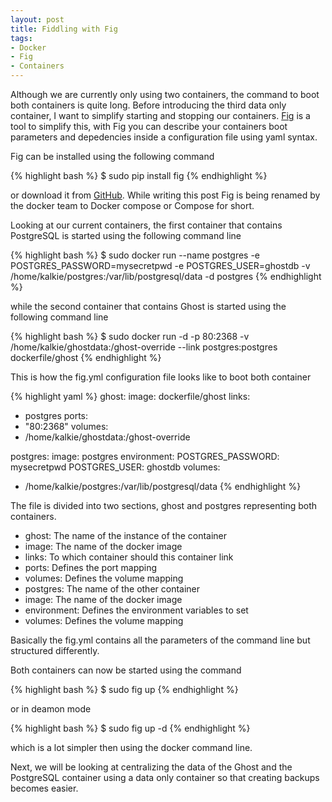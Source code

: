 ```yaml
---
layout: post
title: Fiddling with Fig
tags:
- Docker
- Fig
- Containers
---
```


Although we are currently only using two containers, the command to boot both containers is quite long. Before introducing the third data only container, I want to simplify starting and stopping our containers.
[Fig](http://www.fig.sh/) is a tool to simplify this, with Fig you can describe your containers boot parameters and depedencies inside a configuration file using yaml syntax. 

Fig can be installed using the following command

{% highlight bash %}
$ sudo pip install fig
{% endhighlight %}

or download it from [GitHub](https://github.com/docker/fig/releases/). While writing this post Fig is being renamed by the docker team to Docker compose or Compose for short.

Looking at our current containers, the first container that contains PostgreSQL is started using the following command line

{% highlight bash %}
$ sudo docker run --name postgres -e POSTGRES_PASSWORD=mysecretpwd -e POSTGRES_USER=ghostdb 
  -v /home/kalkie/postgres:/var/lib/postgresql/data -d postgres
{% endhighlight %}

while the second container that contains Ghost is started using the following command line

{% highlight bash %}
$ sudo docker run -d -p 80:2368 -v /home/kalkie/ghostdata:/ghost-override --link postgres:postgres dockerfile/ghost
{% endhighlight %}

This is how the fig.yml configuration file looks like to boot both container

{% highlight yaml %}
ghost:
  image: dockerfile/ghost
  links:
   - postgres
  ports:
   - "80:2368"
  volumes:
   - /home/kalkie/ghostdata:/ghost-override

postgres:
  image: postgres
  environment:
    POSTGRES_PASSWORD: mysecretpwd
    POSTGRES_USER: ghostdb
  volumes:
   - /home/kalkie/postgres:/var/lib/postgresql/data
{% endhighlight %}

The file is divided into two sections, ghost and postgres representing both containers. 

* ghost: The name of the instance of the container
* image: The name of the docker image
* links: To which container should this container link
* ports: Defines the port mapping
* volumes: Defines the volume mapping
* postgres: The name of the other container
* image: The name of the docker image
* environment: Defines the environment variables to set 
* volumes: Defines the volume mapping

Basically the fig.yml contains all the parameters of the command line but structured differently.

Both containers can now be started using the command

{% highlight bash %}
$ sudo fig up
{% endhighlight %}

or in deamon mode

{% highlight bash %}
$ sudo fig up -d
{% endhighlight %}

which is a lot simpler then using the docker command line.

Next, we will be looking at centralizing the data of the Ghost and the PostgreSQL container using a data only container so that creating backups becomes easier. 